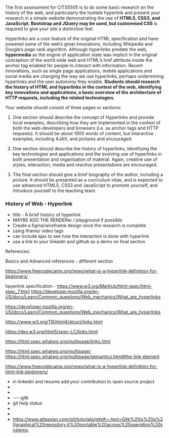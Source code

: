The first assessment for CITS5505 is to do some basic research on the history of the web, and particularly the humble hyperlink and present your research in a simple website demonstrating the use of **HTML5, CSS3, and JavaScript. Bootstrap and JQuery may be used, but customised CSS** is required to give your site a distinctive feel.

Hyperlinks are a core feature of the original HTML specification and have powered some of the web’s great innovations, including Wikipedia and Google’s page rank algorithm. Although hyperlinks predate the web, **hypermedia** as the engine of application state was implicit in the original conception of the world wide web and HTML’s href attribute inside the anchor tag enabled for people to interact with information. Recent innovations, such as single page applications, mobile applications and social media are changing the way we use hyperlinks, perhaps undermining hyperlinks and the user autonomy they enable. **Students should research the history of HTML and hyperlinks in the context of the web, identifying key innovations and applications, a basic overview of the architecture of HTTP requests, including the related technologies.**

Your website should consist of three pages or sections:
1. One section should describe the concept of Hyperlinks and provide local examples, describing how they are implemented in the context of both the web-developers and browsers (i.e. as anchor tags and HTTP requests). It should be about 1000 words of content, but interactive examples, including AJAX, and pictures and encouraged.

2. One section should describe the history of hyperlinks, identifying the key technologies and applications and the evolving use of hyperlinks in both presentation and organisation of material. Again, creative use of styles, interaction, media and reactive presentations are encouraged.

3. The final section should give a brief biography of the author, including a picture. It should be presented as a curriculum vitae, and is expected to use advanced HTML5, CSS3 and JavaScript to promote yourself, and introduce yourself to the teaching team.

### History of Web - Hyperlink

- title - A brief history of hyperlink
- MAYBE ADD THE RENDERer / playground if possible
- Create a figma/wireframe design once the research is complete
- using iframe/ video tags
- can include ajax to see how the interaction is done with hyperlink
- use a link to your linkedin and github as a demo on final section

References: 


Basics and Advanced references - different section 

https://www.freecodecamp.org/news/what-is-a-hyperlink-definition-for-beginners/

hpyerlink specification  - https://www.w3.org/MarkUp/html-spec/html-spec_7.html
https://developer.mozilla.org/en-US/docs/Learn/Common_questions/Web_mechanics/What_are_hyperlinks

https://developer.mozilla.org/en-US/docs/Learn/Common_questions/Web_mechanics/What_are_hyperlinks

https://www.w3.org/TR/html4/struct/links.html

https://dev.w3.org/html5/spec-LC/links.html

https://html.spec.whatwg.org/multipage/links.html


https://html.spec.whatwg.org/multipage/
https://html.spec.whatwg.org/multipage/semantics.html#the-link-element

https://www.freecodecamp.org/news/what-is-a-hyperlink-definition-for-html-link-beginners/


- in linkedin and resume add your contribution to open source project
- 
- 
- ----gitk
- git help status
- 
- 
- https://www.atlassian.com/git/tutorials/gitk#:~:text=Gitk%20is%20a%20graphical%20repository,it%20portable%20across%20operating%20systems.